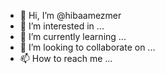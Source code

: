 - 👋 Hi, I’m @hibaamezmer
- 👀 I’m interested in ...
- 🌱 I’m currently learning ...
- 💞️ I’m looking to collaborate on ...
- 📫 How to reach me ...

<!---
hibaamezmer/hibaamezmer is a ✨ special ✨ repository because its `README.md` (this file) appears on your GitHub profile.
You can click the Preview link to take a look at your changes.
--->
